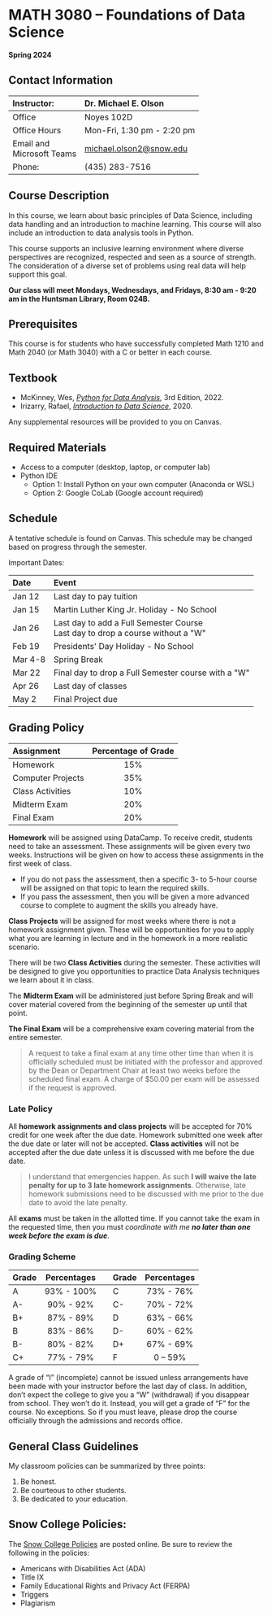 # MATH 3080 – Foundations of Data Science
__Spring 2024__

## Contact Information
| Instructor:                  | Dr. Michael E. Olson       |
| :----------                  | :-------------------       |
| Office                       | Noyes 102D                 |
| Office Hours                 | Mon-Fri, 1:30 pm - 2:20 pm |
| Email and<br>Microsoft Teams | michael.olson2@snow.edu    |
| Phone:                       | (435) 283-7516             |

## Course Description
In this course, we learn about basic principles of Data Science, including data handling and an introduction to machine learning. This course will also include an introduction to data analysis tools in Python.

This course supports an inclusive learning environment where diverse perspectives are recognized, respected and seen as a source of strength. The consideration of a diverse set of problems using real data will help support this goal.

__Our class will meet Mondays, Wednesdays, and Fridays, 8:30 am - 9:20 am in the Huntsman Library, Room 024B.__

## Prerequisites
This course is for students who have successfully completed Math 1210 and Math 2040 (or Math 3040) with a C or better in each course.

## Textbook
* McKinney, Wes, [*Python for Data Analysis*](https://wesmckinney.com/book/), 3rd Edition, 2022.
* Irizarry, Rafael, [*Introduction to Data Science*](https://rafalab.dfci.harvard.edu/dsbook-part-1/), 2020.

Any supplemental resources will be provided to you on Canvas.

## Required Materials
* Access to a computer (desktop, laptop, or computer lab)
* Python IDE
    * Option 1: Install Python on your own computer (Anaconda or WSL)
    * Option 2: Google CoLab (Google account required)

## Schedule
A tentative schedule is found on Canvas. This schedule may be changed based on progress through the semester.

Important Dates:

| Date     | Event                                                                             |
| :------- | :-------------------------------------------------------------------------------- |
| Jan 12   | Last day to pay tuition                                                           |
| Jan 15   | Martin Luther King Jr. Holiday - No School                                        |
| Jan 26   | Last day to add a Full Semester Course<br>Last day to drop a course without a "W" |
| Feb 19   | Presidents' Day Holiday - No School                                               |
| Mar 4-8  | Spring Break                                                                      |
| Mar 22   | Final day to drop a Full Semester course with a "W"                               |
| Apr 26   | Last day of classes                                                               |
| May 2    | Final Project due                                                                 |

## Grading Policy
| Assignment	      | Percentage of Grade |
| :---------------- | :-----------------: |
| Homework	        | 15%                 |
| Computer Projects | 35%                 |
| Class Activities  | 10%                 |
| Midterm Exam      | 20%                 |
| Final Exam	      | 20%                 |

__Homework__ will be assigned using DataCamp. To receive credit, students need to take an assessment. These assignments will be given every two weeks. Instructions will be given on how to access these assignments in the first week of class.
* If you do not pass the assessment, then a specific 3- to 5-hour course will be assigned on that topic to learn the required skills.
* If you pass the assessment, then you will be given a more advanced course to complete to augment the skills you already have.

__Class Projects__ will be assigned for most weeks where there is not a homework assignment given. These will be opportunities for you to apply what you are learning in lecture and in the homework in a more realistic scenario.

There will be two __Class Activities__ during the semester. These activities will be designed to give you opportunities to practice Data Analysis techniques we learn about it in class. <!--These will consist of competitions administered on DataCamp. You are encouraged to participate in these competitions during the semester and afterwards. They are excellent ways to practice learned skills and to pick up new skills.-->

The __Midterm Exam__ will be administered just before Spring Break and will cover material covered from the beginning of the semester up until that point. <!--Expect a variety of questions from multiple choice, short answer, and programming questions.-->

__The Final Exam__ will be a comprehensive exam covering material from the entire semester. <!--Expect a variety of questions from multiple choice, short answer, and programming questions.-->

> A request to take a final exam at any time other time than when it is officially scheduled must be initiated with the professor and approved by the Dean or Department Chair at least two weeks before the scheduled final exam. A charge of $50.00 per exam will be assessed if the request is approved.

### Late Policy
All __homework assignments and class projects__ will be accepted for 70% credit for one week after the due date. Homework submitted one week after the due date or later will not be accepted. __Class activities__ will not be accepted after the due date unless it is discussed with me before the due date.

> I understand that emergencies happen. As such __I will waive the late penalty for up to 3 late homework assignments__. Otherwise, late homework submissions need to be discussed with me prior to the due date to avoid the late penalty.

All __exams__ must be taken in the allotted time. If you cannot take the exam in the requested time, then you must *coordinate with me __no later than one week before the exam is due__*.

### Grading Scheme
| Grade	| Percentages |   | Grade | Percentages |
| :---  | :---:       |---| :---  | :---:       |
| A	    | 93% - 100%  |   | C	    | 73% - 76%   |
| A-  	| 90% - 92%   |   | C-    | 70% - 72%   |
| B+	  | 87% - 89%   |   | D     | 63% - 66%   |
| B     | 83% - 86%   |   | D-    | 60% - 62%   |
| B-	  | 80% - 82%   |   | D+    | 67% - 69%   |
| C+    | 77% - 79%   |   | F     | 0 – 59%     |

A grade of “I” (incomplete) cannot be issued unless arrangements have been made with your instructor before the last day of class. In addition, don’t expect the college to give you a “W” (withdrawal) if you disappear from school. They won’t do it. Instead, you will get a grade of “F” for the course. No exceptions. So if you must leave, please drop the course officially through the admissions and records office.

## General Class Guidelines
My classroom policies can be summarized by three points:
1. Be honest.
2. Be courteous to other students.
3. Be dedicated to your education.

## Snow College Policies:
The [Snow College Policies](https://snow.instructure.com/courses/474797) are posted online. Be sure to review the following in the policies:
* Americans with Disabilities Act (ADA)
* Title IX
* Family Educational Rights and Privacy Act (FERPA)
* Triggers
* Plagiarism